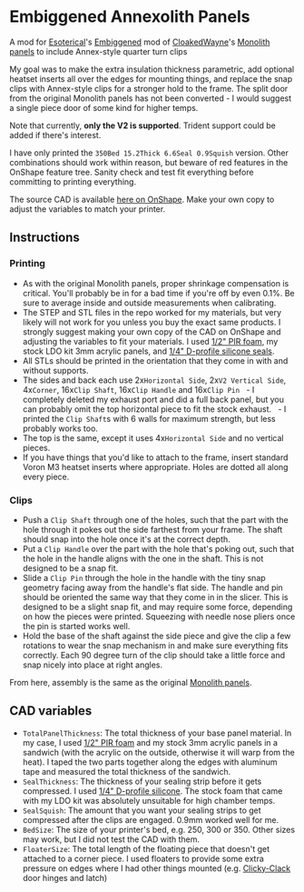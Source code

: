# Embiggened Annexolith Panels
A mod for [Esoterical](https://github.com/Esoterical)'s [Embiggened](https://github.com/Esoterical/PrinterMods/tree/main/Embiggened%20Monolith%20Panels) mod of [CloakedWayne](https://github.com/CloakedWayne)'s [Monolith panels](https://github.com/CloakedWayne/Monolith_Panels/tree/main) to include Annex-style quarter turn clips

My goal was to make the extra insulation thickness parametric, add optional heatset inserts all over the edges for mounting things, and replace the snap clips with Annex-style clips for a stronger hold to the frame. The split door from the original Monolith panels has not been converted - I would suggest a single piece door of some kind for higher temps.

Note that currently, **only the V2 is supported**. Trident support could be added if there's interest.

I have only printed the `350Bed 15.2Thick 6.6Seal 0.9Squish` version. Other combinations should work within reason, but beware of red features in the OnShape feature tree. Sanity check and test fit everything before committing to printing everything.

The source CAD is available [here on OnShape](https://cad.onshape.com/documents/7d4fb91dd4ba05e64f23a450/w/22745ee0f87958beb85178fe/e/81ea93f2c3178e66c3bc8df9?renderMode=0&uiState=67bfca6d314dbd1db3fbf2f7). Make your own copy to adjust the variables to match your printer.

## Instructions
### Printing
- As with the original Monolith panels, proper shrinkage compensation is critical. You'll probably be in for a bad time if you're off by even 0.1%. Be sure to average inside and outside measurements when calibrating.
- The STEP and STL files in the repo worked for my materials, but very likely will not work for you unless you buy the exact same products. I strongly suggest making your own copy of the CAD on OnShape and adjusting the variables to fit your materials. I used [1/2" PIR foam](https://www.lowes.com/pd/Johns-Manville-Common-0-5-in-x-4-ft-x-8-ft-Actual-0-5-in-x-4-ft-x-8-ft-AP-Foil-1-R-2-7-Faced-Polyisocyanurate-Foam-Board-Insulation/3851113), my stock LDO kit 3mm acrylic panels, and [1/4" D-profile silicone seals](https://www.amazon.com/dp/B0DLFV9V74?ref=ppx_yo2ov_dt_b_fed_asin_title).
- All STLs should be printed in the orientation that they come in with and without supports.
- The sides and back each use 2x`Horizontal Side`, 2x`V2 Vertical Side`, 4x`Corner`, 16x`Clip Shaft`, 16x`Clip Handle` and 16x`Clip Pin`
  - I completely deleted my exhaust port and did a full back panel, but you can probably omit the top horizontal piece to fit the stock exhaust.
  - I printed the `Clip Shaft`s with 6 walls for maximum strength, but less probably works too.
- The top is the same, except it uses 4x`Horizontal Side` and no vertical pieces.
- If you have things that you'd like to attach to the frame, insert standard Voron M3 heatset inserts where appropriate. Holes are dotted all along every piece.

### Clips
- Push a `Clip Shaft` through one of the holes, such that the part with the hole through it pokes out the side farthest from your frame. The shaft should snap into the hole once it's at the correct depth.
- Put a `Clip Handle` over the part with the hole that's poking out, such that the hole in the handle aligns with the one in the shaft. This is not designed to be a snap fit.
- Slide a `Clip Pin` through the hole in the handle with the tiny snap geometry facing away from the handle's flat side. The handle and pin should be oriented the same way that they come in in the slicer. This is designed to be a slight snap fit, and may require some force, depending on how the pieces were printed. Squeezing with needle nose pliers once the pin is started works well.
- Hold the base of the shaft against the side piece and give the clip a few rotations to wear the snap mechanism in and make sure everything fits correctly. Each 90 degree turn of the clip should take a little force and snap nicely into place at right angles.

From here, assembly is the same as the original [Monolith panels](https://github.com/CloakedWayne/Monolith_Panels/tree/main).

## CAD variables
- `TotalPanelThickness`: The total thickness of your base panel material. In my case, I used [1/2" PIR foam](https://www.lowes.com/pd/Johns-Manville-Common-0-5-in-x-4-ft-x-8-ft-Actual-0-5-in-x-4-ft-x-8-ft-AP-Foil-1-R-2-7-Faced-Polyisocyanurate-Foam-Board-Insulation/3851113) and my stock 3mm acrylic panels in a sandwich (with the acrylic on the outside, otherwise it will warp from the heat). I taped the two parts together along the edges with aluminum tape and measured the total thickness of the sandwich.
- `SealThickness`: The thickness of your sealing strip before it gets compressed. I used [1/4" D-profile silicone](https://www.amazon.com/dp/B0DLFV9V74?ref=ppx_yo2ov_dt_b_fed_asin_title). The stock foam that came with my LDO kit was absolutely unsuitable for high chamber temps.
- `SealSquish`: The amount that you want your sealing strips to get compressed after the clips are engaged. 0.9mm worked well for me.
- `BedSize`: The size of your printer's bed, e.g. 250, 300 or 350. Other sizes may work, but I did not test the CAD with them.
- `FloaterSize`: The total length of the floating piece that doesn't get attached to a corner piece. I used floaters to provide some extra pressure on edges where I had other things mounted (e.g. [Clicky-Clack](https://github.com/tanaes/whopping_Voron_mods/tree/main/clickyclacky_door) door hinges and latch)
